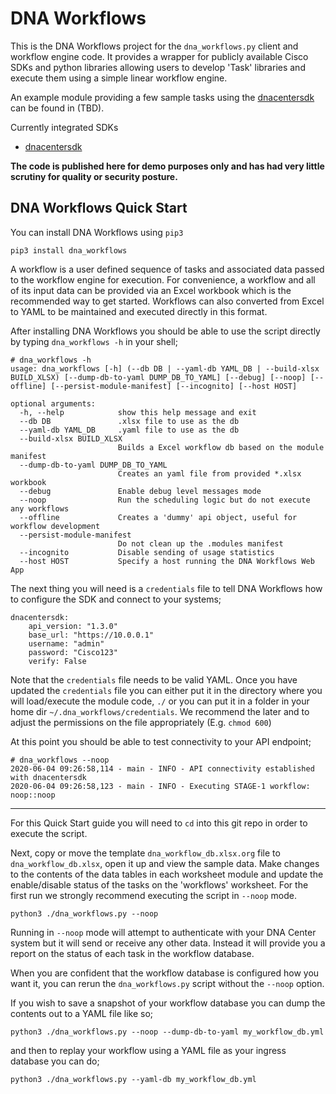 # DNA Workflows

This is the DNA Workflows project for the ```dna_workflows.py``` client and workflow engine code.  It provides a wrapper for publicly available Cisco SDKs and python libraries allowing users to develop 'Task' libraries and execute them using a simple linear workflow engine.

An example module providing a few sample tasks using the [dnacentersdk](https://dnacentersdk.readthedocs.io/en/latest/#) can be found in (TBD).

Currently integrated SDKs

 * [dnacentersdk](https://dnacentersdk.readthedocs.io/en/latest/#)

**The code is published here for demo purposes only and has had very little scrutiny for quality or security posture.**

## DNA Workflows Quick Start

You can install DNA Workflows using ```pip3```

```
pip3 install dna_workflows
```

A workflow is a user defined sequence of tasks and associated data passed to the workflow engine for execution.  For convenience, a workflow and all of its input data can be provided via an Excel workbook which is the recommended way to get started.  Workflows can also converted from Excel to YAML to be maintained and executed directly in this format.

After installing DNA Workflows you should be able to use the script directly by typing ```dna_workflows -h``` in your shell;

```
# dna_workflows -h
usage: dna_workflows [-h] (--db DB | --yaml-db YAML_DB | --build-xlsx BUILD_XLSX) [--dump-db-to-yaml DUMP_DB_TO_YAML] [--debug] [--noop] [--offline] [--persist-module-manifest] [--incognito] [--host HOST]

optional arguments:
  -h, --help            show this help message and exit
  --db DB               .xlsx file to use as the db
  --yaml-db YAML_DB     .yaml file to use as the db
  --build-xlsx BUILD_XLSX
                        Builds a Excel workflow db based on the module manifest
  --dump-db-to-yaml DUMP_DB_TO_YAML
                        Creates an yaml file from provided *.xlsx workbook
  --debug               Enable debug level messages mode
  --noop                Run the scheduling logic but do not execute any workflows
  --offline             Creates a 'dummy' api object, useful for workflow development
  --persist-module-manifest
                        Do not clean up the .modules manifest
  --incognito           Disable sending of usage statistics
  --host HOST           Specify a host running the DNA Workflows Web App
```

The next thing you will need is a ```credentials``` file to tell DNA Workflows how to configure the SDK and connect to your systems;

```
dnacentersdk:
    api_version: "1.3.0"
    base_url: "https://10.0.0.1"
    username: "admin"
    password: "Cisco123"
    verify: False
```

Note that the ```credentials``` file needs to be valid YAML.  Once you have updated the ```credentials``` file you can either put it in the directory where you will load/execute the module code, ```./``` or you can put it in a folder in your home dir ```~/.dna_workflows/credentials```.  We recommend the later and to adjust the permissions on the file appropriately (E.g. ```chmod 600```)

At this point you should be able to test connectivity to your API endpoint;

```
# dna_workflows --noop
2020-06-04 09:26:58,114 - main - INFO - API connectivity established with dnacentersdk
2020-06-04 09:26:58,123 - main - INFO - Executing STAGE-1 workflow: noop::noop
```

---

For this Quick Start guide you will need to ```cd``` into this git repo in order to execute the script.

Next, copy or move the template ```dna_workflow_db.xlsx.org``` file to ```dna_workflow_db.xlsx```, open it up and view the sample data.  Make changes to the contents of the data tables in each worksheet module and update the enable/disable status of the tasks on the 'workflows' worksheet.  For the first run we strongly recommend executing the script in ```--noop``` mode.

```
python3 ./dna_workflows.py --noop
```

Running in ```--noop``` mode will attempt to authenticate with your DNA Center system but it will send or receive any other data.  Instead it will provide you a report on the status of each task in the workflow database.

When you are confident that the workflow database is configured how you want it, you can rerun the ```dna_workflows.py``` script without the ```--noop``` option.

If you wish to save a snapshot of your workflow database you can dump the contents out to a YAML file like so;

```
python3 ./dna_workflows.py --noop --dump-db-to-yaml my_workflow_db.yml
```

and then to replay your workflow using a YAML file as your ingress database you can do;

```
python3 ./dna_workflows.py --yaml-db my_workflow_db.yml
```
 